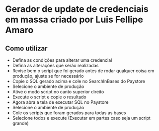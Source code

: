 # Gerador de update de credenciais em massa criado por Luis Fellipe Amaro

## Como utilizar
- Defina as condições para alterar uma credencial
- Defina as alterações que serão realizadas
- Revise bem o script que foi gerado antes de rodar qualquer coisa em produção, ajuste se for necessário
- Copie o SQL gerado acima e cole no SearchInBases do Paystore
- Selecione o ambiente de produção
- Ative o modo script no canto superior direito
- Execute o script e copie o resultado
- Agora abra a tela de executar SQL no Paystore
- Selecione o ambiente de produção
- Cole os scripts que foram gerados para todas as bases
- Selecione todos e execute (Executar em partes caso seja um script grande)
